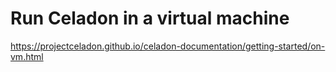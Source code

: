 # Run Celadon in a virtual machine
https://projectceladon.github.io/celadon-documentation/getting-started/on-vm.html
